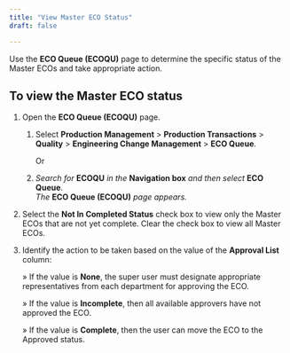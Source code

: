 ```yaml
---
title: "View Master ECO Status"
draft: false

---
```


Use the **ECO Queue (ECOQU)** page to determine the specific status of the Master ECOs and take appropriate action.

## To view the Master ECO status

1.  Open the **ECO Queue (ECOQU)** page.

    1. Select **Production Management** > **Production Transactions** > **Quality** > **Engineering Change Management** > **ECO Queue**.

        Or

    2.  *Search for* **ECOQU** *in the* **Navigation box** *and then select* **ECO Queue**. <br>*The* **ECO Queue (ECOQU)** *page appears.*
2.  Select the **Not In Completed Status** check box to view only the Master ECOs that are not yet complete. Clear the check box to view all Master ECOs.
3.  Identify the action to be taken based on the value of the **Approval List** column:

    » If the value is **None**, the super user must designate appropriate representatives from each department for approving the ECO.

    » If the value is **Incomplete**, then all available approvers have not approved the ECO.

    » If the value is **Complete**, then the user can move the ECO to the Approved status.